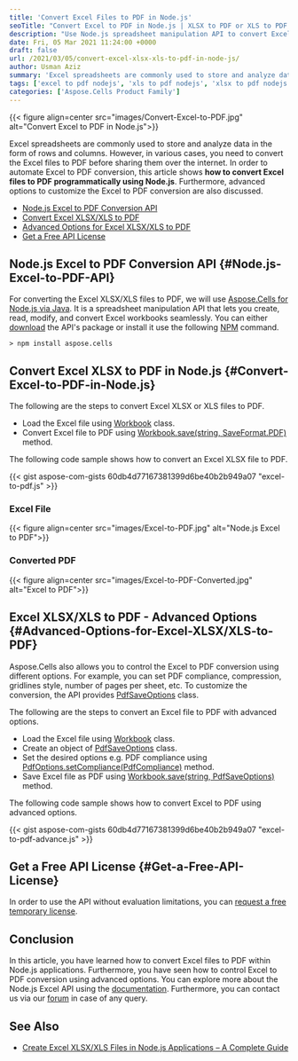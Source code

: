 ```yaml
---
title: 'Convert Excel Files to PDF in Node.js'
seoTitle: "Convert Excel to PDF in Node.js | XLSX to PDF or XLS to PDF in Node.js"
description: "Use Node.js spreadsheet manipulation API to convert Excel files to PDF. Convert XLSX to PDF or XLS to PDF in Node.js using advanced conversion options."
date: Fri, 05 Mar 2021 11:24:00 +0000
draft: false
url: /2021/03/05/convert-excel-xlsx-xls-to-pdf-in-node-js/
author: Usman Aziz
summary: 'Excel spreadsheets are commonly used to store and analyze data in the form of rows and columns. However, in various cases, you need to convert the Excel files to PDF before sharing them over the internet. In order to automate Excel to PDF conversion, this article shows **how to convert Excel files to PDF programmatically using Node.js**. Furthermore, advanced options to customize the Excel to PDF conversion are also discussed.'
tags: ['excel to pdf nodejs', 'xls to pdf nodejs', 'xlsx to pdf nodejs']
categories: ['Aspose.Cells Product Family']
---
```




{{< figure align=center src="images/Convert-Excel-to-PDF.jpg" alt="Convert Excel to PDF in Node.js">}}


Excel spreadsheets are commonly used to store and analyze data in the form of rows and columns. However, in various cases, you need to convert the Excel files to PDF before sharing them over the internet. In order to automate Excel to PDF conversion, this article shows **how to convert Excel files to PDF programmatically using Node.js**. Furthermore, advanced options to customize the Excel to PDF conversion are also discussed.

*   [Node.js Excel to PDF Conversion API][1]
*   [Convert Excel XLSX/XLS to PDF][2]
*   [Advanced Options for Excel XLSX/XLS to PDF][3]
*   [Get a Free API License][4]

## Node.js Excel to PDF Conversion API {#Node.js-Excel-to-PDF-API}

For converting the Excel XLSX/XLS files to PDF, we will use [Aspose.Cells for Node.js via Java][5]. It is a spreadsheet manipulation API that lets you create, read, modify, and convert Excel workbooks seamlessly. You can either [download][6] the API's package or install it use the following [NPM][7] command.

```
> npm install aspose.cells 
```

## Convert Excel XLSX to PDF in Node.js {#Convert-Excel-to-PDF-in-Node.js}

The following are the steps to convert Excel XLSX or XLS files to PDF.

*   Load the Excel file using [Workbook][8] class.
*   Convert Excel file to PDF using [Workbook.save(string, SaveFormat.PDF)][9] method.

The following code sample shows how to convert an Excel XLSX file to PDF.

{{< gist aspose-com-gists 60db4d77167381399d6be40b2b949a07 "excel-to-pdf.js" >}}

### Excel File



{{< figure align=center src="images/Excel-to-PDF.jpg" alt="Node.js Excel to PDF">}}


### Converted PDF



{{< figure align=center src="images/Excel-to-PDF-Converted.jpg" alt="Excel to PDF">}}


## Excel XLSX/XLS to PDF - Advanced Options {#Advanced-Options-for-Excel-XLSX/XLS-to-PDF}

Aspose.Cells also allows you to control the Excel to PDF conversion using different options. For example, you can set PDF compliance, compression, gridlines style, number of pages per sheet, etc. To customize the conversion, the API provides [PdfSaveOptions][10] class.

The following are the steps to convert an Excel file to PDF with advanced options.

*   Load the Excel file using [Workbook][11] class.
*   Create an object of [PdfSaveOptions][12] class.
*   Set the desired options e.g. PDF compliance using [PdfOptions.setCompliance(PdfCompliance)][13] method.
*   Save Excel file as PDF using [Workbook.save(string, PdfSaveOptions)][14] method.

The following code sample shows how to convert Excel to PDF using advanced options.

{{< gist aspose-com-gists 60db4d77167381399d6be40b2b949a07 "excel-to-pdf-advance.js" >}}

## Get a Free API License {#Get-a-Free-API-License}

In order to use the API without evaluation limitations, you can [request a free temporary license][15].

## Conclusion

In this article, you have learned how to convert Excel files to PDF within Node.js applications. Furthermore, you have seen how to control Excel to PDF conversion using advanced options. You can explore more about the Node.js Excel API using the [documentation][16]. Furthermore, you can contact us via our [forum][17] in case of any query.

## See Also

*   [Create Excel XLSX/XLS Files in Node.js Applications – A Complete Guide][18]




[1]: #Node.js-Excel-to-PDF-API
[2]: #Convert-Excel-to-PDF-in-Node.js
[3]: #Advanced-Options-for-Excel-XLSX/XLS-to-PDF
[4]: #Get-a-Free-API-License
[5]: https://products.aspose.com/cells/nodejs-java
[6]: https://downloads.aspose.com/cells/nodejs
[7]: https://www.npmjs.com/package/aspose.cells
[8]: https://apireference.aspose.com/cells/nodejs/Workbook
[9]: https://apireference.aspose.com/cells/nodejs/Workbook#save
[10]: https://apireference.aspose.com/cells/nodejs/PdfSaveOptions
[11]: https://apireference.aspose.com/cells/nodejs/Workbook
[12]: https://apireference.aspose.com/cells/nodejs/PdfSaveOptions
[13]: https://apireference.aspose.com/cells/nodejs/PdfSaveOptions#setCompliance
[14]: https://apireference.aspose.com/cells/nodejs/Workbook#save
[15]: https://purchase.aspose.com/temporary-license
[16]: https://docs.aspose.com/cells/nodejsjava/
[17]: https://forum.aspose.com/
[18]: https://blog.aspose.com/2020/08/05/create-excel-files-in-node.js/






